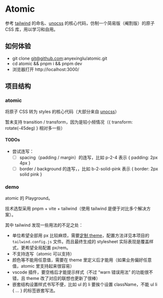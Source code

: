 # Atomic

参考 [tailwind](https://tailwindcss.com/) 的命名、[unocss](https://github.com/antfu/unocss) 的核心代码，仿制一个简易版（阉割版）的原子 CSS 库，用以学习和自用。

## 如何体验

- git clone git@github.com:anyexinglu/atomic.git
- cd atomic && pnpm i && pnpm dev
- 浏览器打开 http://localhost:3000/

## 项目结构

### atomic

将原子 CSS 转为 styles 的核心代码（大部分来自 [unocss](https://github.com/antfu/unocss)）

暂未支持 transition / transform，因为是较小频情况（{ transform: rotate(-45deg) } 相对多一些）

#### TODOs

- 尝试连写：
  - [ ] spacing（padding / margin）的连写，比如 p-2-4 表示 { padding: 2px 4px }
  - [ ] border / background 的连写，，比如 b-2-solid-pink 表示 { border: 2px solid pink }

### demo

atomic 的 Playground。

技术选型采用 pnpm + vite + tailwind（使用 tailwind 是便于对比多个解决方案）。

其中 tailwind 发现一些用法的不足之处：

- 单位希望全部用 px 比较麻烦，需要[定制 theme](https://github.com/tailwindlabs/tailwindcss/issues/1232#issuecomment-754804258)，配置方法详见本项目的 `tailwind.config.js` 文件。而且最终生成的 stylesheet 实际表现是覆盖样式，更希望全局配置 px/rem。
- 不支持连写（atomic 可以支持）
- 颜色等不能用任意值，需要在 theme 里定义后才能用（如果业务偏好任意值，atomic 里支持起来很容易）
- vscode 插件，要空格后才能提示样式（不过 “warn 错误用法” 的功能很不错，且 theme 改了对应的联想也更新了很棒）
- 嵌套结构设置样式书写不便，比如 ul 的 li 要挨个设置 className，不能 ul li { ... } 的标签嵌套写法。
